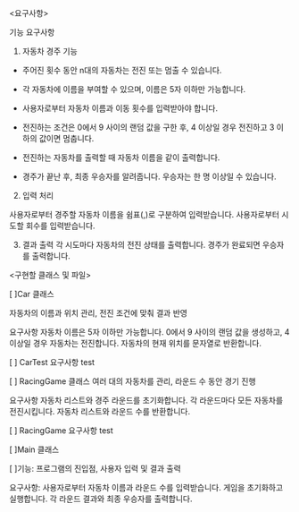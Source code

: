 <요구사항>

기능 요구사항
1. 자동차 경주 기능

* 주어진 횟수 동안 n대의 자동차는 전진 또는 멈출 수 있습니다.

* 각 자동차에 이름을 부여할 수 있으며, 이름은 5자 이하만 가능합니다.

* 사용자로부터 자동차 이름과 이동 횟수를 입력받아야 합니다.

* 전진하는 조건은 0에서 9 사이의 랜덤 값을 구한 후, 4 이상일 경우 전진하고 3 이하의 값이면 멈춥니다.

* 전진하는 자동차를 출력할 때 자동차 이름을 같이 출력합니다.

* 경주가 끝난 후, 최종 우승자를 알려줍니다. 우승자는 한 명 이상일 수 있습니다.

2. 입력 처리

사용자로부터 경주할 자동차 이름을 쉼표(,)로 구분하여 입력받습니다.
사용자로부터 시도할 회수를 입력받습니다.

3. 결과 출력
   각 시도마다 자동차의 전진 상태를 출력합니다.
   경주가 완료되면 우승자를 출력합니다.

<구현할 클래스 및 파일>

[ ]Car 클래스

자동차의 이름과 위치 관리, 전진 조건에 맞춰 결과 반영

요구사항
자동차 이름은 5자 이하만 가능합니다.
0에서 9 사이의 랜덤 값을 생성하고, 4 이상일 경우 자동차는 전진합니다.
자동차의 현재 위치를 문자열로 반환합니다.

[ ] CarTest 요구사항 test

[ ] RacingGame 클래스
여러 대의 자동차를 관리, 라운드 수 동안 경기 진행

요구사항
자동차 리스트와 경주 라운드를 초기화합니다.
각 라운드마다 모든 자동차를 전진시킵니다.
자동차 리스트와 라운드 수를 반환합니다.

[ ] RacingGame 요구사항 test

[ ]Main 클래스 

[ ]기능: 프로그램의 진입점, 사용자 입력 및 결과 출력

요구사항:
사용자로부터 자동차 이름과 라운드 수를 입력받습니다.
게임을 초기화하고 실행합니다.
각 라운드 결과와 최종 우승자를 출력합니다.

